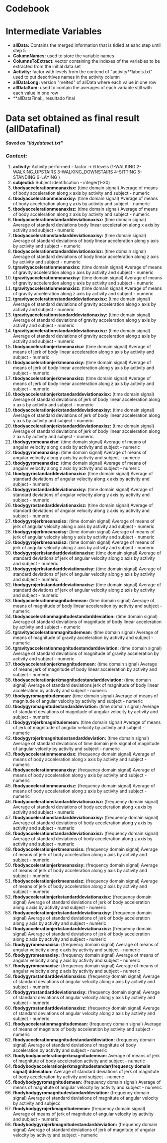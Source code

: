 # Codebook

# 
# Intermediate Variables

* **allData:** Contains the merged information that is tidied at eahc step until step 5
* **ColumnNames:** used to store the variable names
* **ColumnsToExtract:** vector containing the indexes of the variables to be extracted from the initial data set
* **Activity:** factor with levels from the contend of "activity**labels.txt" used to put descritives names in the activity column
* **allDataLong:** version "melted" of allData where each value in one row 
* **allDataSum:** used to contain the averages of each variable still with each value in one row 
* **allDataFinal:_ resultado final

#
#  Data set obtained as final result (allDatafinal)

#### _*Saved as "tidydataset.txt"*_

### _*Content:*_

 1. **activity:**   Activity performed  - factor -> 6 levels (1-WALKING 2-WALKING_UPSTAIRS 3-WALKING_DOWNSTAIRS 4-SITTING 5-STANDING  6-LAYING ) 
 2. **subjectid:**  Subject identification  - integer(1-30)                                                                           
 3. **tbodyaccelerationmeanaxisx:** (time domain signal) Average of means of body acceleration along x axis by activity and subject - numeric                         
 4. **tbodyaccelerationmeanaxisy:** (time domain signal) Average of means of body acceleration along y axis by activity and subject - numeric                   
 5. **tbodyaccelerationmeanaxisz:** (time domain signal) Average of means of body acceleration along z axis by activity and subject - numeric                           
 6. **tbodyaccelerationstandarddeviationaxisx:** (time domain signal) Average of standard deviations body linear acceleration along x axis by activity and subject - numeric            
 7. **tbodyaccelerationstandarddeviationaxisy:** (time domain signal) Average of standard deviations of body linear acceleration along y axis by activity and subject - numeric             
 8. **tbodyaccelerationstandarddeviationaxisz:** (time domain signal) Average of standard deviations of body linear acceleration along z axis by activity and subject - numeric            
 9. **tgravityaccelerationmeanaxisx:** (time domain signal) Average of means of gravity acceleration along x axis by activity and subject - numeric                      
10. **tgravityaccelerationmeanaxisy:** (time domain signal) Average of means of gravity acceleration along y axis by activity and subject - numeric                       
11. **tgravityaccelerationmeanaxisz:** (time domain signal) Average of means of gravity acceleration along z axis by activity and subject - numeric                       
12. **tgravityaccelerationstandarddeviationaxisx:** (time domain signal) Average of standard deviations of gravity acceleration along x axis by activity and subject - numeric          
13. **tgravityaccelerationstandarddeviationaxisy:** (time domain signal) Average of standard deviations of gravity acceleration along y axis by activity and subject - numeric          
14. **tgravityaccelerationstandarddeviationaxisz:** (time domain signal) Average of standard deviations of gravity acceleration along z axis by activity and subject - numeric          
15. **tbodyaccelerationjerkmeanaxisx:** (time domain signal) Average of means of jerk of body linear acceleration along x axis by activity and subject - numeric                      
16. **tbodyaccelerationjerkmeanaxisy:** (time domain signal) Average of means of jerk of body linear acceleration along y axis by activity and subject - numeric                      
17. **tbodyaccelerationjerkmeanaxisz:** (time domain signal) Average of means of jerk of body linear acceleration along z axis by activity and subject - numeric                      
18. **tbodyaccelerationjerkstandarddeviationaxisx:** (time domain signal) Average of standard deviations of jerk of body linear acceleration along x axis by activity and subject - numeric         
19. **tbodyaccelerationjerkstandarddeviationaxisy:** (time domain signal) Average of standard deviations of jerk of body linear acceleration along y axis by activity and subject - numeric         
20. **tbodyaccelerationjerkstandarddeviationaxisz:** (time domain signal) Average of standard deviations of jerk of body linear acceleration along z axis by activity and subject - numeric         
21. **tbodygyromeanaxisx:** (time domain signal) Average of means of angular velocity along x axis by activity and subject - numeric                                   
22. **tbodygyromeanaxisy:** (time domain signal) Average of means of angular velocity along y axis by activity and subject - numeric                                  
23. **tbodygyromeanaxisz:** (time domain signal) Average of means of angular velocity along z axis by activity and subject - numeric                                  
24. **tbodygyrostandarddeviationaxisx:** (time domain signal) Average of standard deviations of angular velocity along x axis by activity and subject - numeric                     
25. **tbodygyrostandarddeviationaxisy:** (time domain signal) Average of standard deviations of angular velocity along y axis by activity and subject - numeric                     
26. **tbodygyrostandarddeviationaxisz:** (time domain signal) Average of standard deviations of angular velocity along z axis by activity and subject - numeric                     
27. **tbodygyrojerkmeanaxisx:** (time domain signal) Average of means of jerk of angular velocity along x axis by activity and subject - numeric                              
28. **tbodygyrojerkmeanaxisy:** (time domain signal) Average of means of jerk of angular velocity along y axis by activity and subject - numeric                              
29. **tbodygyrojerkmeanaxisz:** (time domain signal) Average of means of jerk of angular velocity along z axis by activity and subject - numeric                              
30. **tbodygyrojerkstandarddeviationaxisx:** (time domain signal) Average of standard deviations of jerk of angular velocity along x axis by activity and subject - numeric                 
31. **tbodygyrojerkstandarddeviationaxisy:** (time domain signal) Average of standard deviations of jerk of angular velocity along y axis by activity and subject - numeric                 
32. **tbodygyrojerkstandarddeviationaxisz:** (time domain signal) Average of standard deviations of jerk of angular velocity along z axis by activity and subject - numeric                 
33. **tbodyaccelerationmagnitudemean:** (time domain signal) Average of means of magnitude of body linear acceleration by activity and subject - numeric                      
34. **tbodyaccelerationmagnitudestandarddeviation:** (time domain signal) Average of standard deviations of magnitude of body linear acceleration by activity and subject - numeric         
35. **tgravityaccelerationmagnitudemean:** (time domain signal) Average of means of magnitude of gravity acceleration by activity and subject - numeric                   
36. **tgravityaccelerationmagnitudestandarddeviation:** (time domain signal) Average of standard deviations of magnitude of gravity acceleration by activity and subject - numeric      
37. **tbodyaccelerationjerkmagnitudemean:** (time domain signal) Average of means jerk of magnitude of body linear acceleration by activity and subject - numeric                 
38. **tbodyaccelerationjerkmagnitudestandarddeviation:** (time domain signal) Average of standard deviations jerk of magnitude of body linear acceleration by activity and subject - numeric     
39. **tbodygyromagnitudemean:** (time domain signal) Average of means of magnitude of angular velocity by activity and subject - numeric                              
40. **tbodygyromagnitudestandarddeviation:** (time domain signal) Average of standard deviations of magnitude of angular velocity by activity and subject - numeric                
41. **tbodygyrojerkmagnitudemean:** (time domain signal) Average of means of jerk of magnitude of angular velocity by activity and subject - numeric                          
42. **tbodygyrojerkmagnitudestandarddeviation:** (time domain signal) Average of standard deviations of time domain jerk signal of magnitude of angular velocity by activity and subject - numeric            
43. **fbodyaccelerationmeanaxisx:** (frequency domain signal) Average of means of body acceleration along x axis by activity and subject - numeric                          
44. **fbodyaccelerationmeanaxisy:** (frequency domain signal) Average of means of body acceleration along y axis by activity and subject - numeric                          
45. **fbodyaccelerationmeanaxisz:** (frequency domain signal) Average of means of body acceleration along z axis by activity and subject - numeric                          
46. **fbodyaccelerationstandarddeviationaxisx:** (frequency domain signal) Average of standard deviations of body acceleration along x axis by activity and subject - numeric             
47. **fbodyaccelerationstandarddeviationaxisy:** (frequency domain signal) Average of standard deviations of body acceleration along y axis by activity and subject - numeric             
48. **fbodyaccelerationstandarddeviationaxisz:** (frequency domain signal) Average of standard deviations of body acceleration along z axis by activity and subject - numeric             
49. **fbodyaccelerationjerkmeanaxisx:** (frequency domain signal) Average of means of jerk of body acceleration along x axis by activity and subject - numeric                      
50. **fbodyaccelerationjerkmeanaxisy:** (frequency domain signal) Average of means of jerk of body acceleration along y axis by activity and subject - numeric                      
51. **fbodyaccelerationjerkmeanaxisz:** (frequency domain signal) Average of means of jerk of body acceleration along z axis by activity and subject - numeric                      
52. **fbodyaccelerationjerkstandarddeviationaxisx:** (frequency domain signal) Average of standard deviations of jerk of body acceleration along x axis by activity and subject - numeric         
53. **fbodyaccelerationjerkstandarddeviationaxisy:** (frequency domain signal) Average of standard deviations of jerk of body acceleration along y axis by activity and subject - numeric         
54. **fbodyaccelerationjerkstandarddeviationaxisz:** (frequency domain signal) Average of standard deviations of jerk of body acceleration along z axis by activity and subject - numeric         
55. **fbodygyromeanaxisx:** (frequency domain signal) Average of means of angular velocity along x axis by activity and subject - numeric                                  
56. **fbodygyromeanaxisy:** (frequency domain signal) Average of means of angular velocity along y axis by activity and subject - numeric                                  
57. **fbodygyromeanaxisz:** (frequency domain signal) Average of means of angular velocity along z axis by activity and subject - numeric                                  
58. **fbodygyrostandarddeviationaxisx:** (frequency domain signal) Average of standard deviations of angular velocity along x axis by activity and subject - numeric                     
59. **fbodygyrostandarddeviationaxisy:** (frequency domain signal) Average of standard deviations of angular velocity along y axis by activity and subject - numeric                     
60. **fbodygyrostandarddeviationaxisz:** (frequency domain signal) Average of standard deviations of angular velocity along z axis by activity and subject - numeric                     
61. **fbodyaccelerationmagnitudemean:** (frequency domain signal) Average of means of magnitute of body acceleration by activity and subject - numeric                     
62. **fbodyaccelerationmagnitudestandarddeviation:** (frequency domain signal) Average of standard deviations of magnitute of body acceleration by activity and subject - numeric        
63. **fbodybodyaccelerationjerkmagnitudemean:** Average of means of jerk of magnitute of body acceleration activity and subject - numeric             
64. **fbodybodyaccelerationjerkmagnitudestandar(frequency domain signal) ddeviation:** Average of standard deviations of jerk of magnitute of body acceleration by activity and subject - numeric
65. **fbodybodygyromagnitudemean:** (frequency domain signal) Average of means of magnitute of angular velocity by activity and subject - numeric                          
66. **fbodybodygyromagnitudestandarddeviation:** (frequency domain signal) Average of standard deviations of magnitute of angular velocity by activity and subjecc            
67. **fbodybodygyrojerkmagnitudemean:** (frequency domain signal) Average of means of jerk of magnitute of angular velocity by activity and subject - numeric                     
68. **fbodybodygyrojerkmagnitudestandarddeviation:** (frequency domain signal) Average of standard deviations of jerk of magnitute of angular velocity by activity and subject - numeric